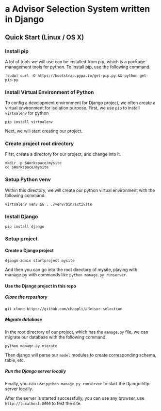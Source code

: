 # a Advisor Selection System written in Django
## Quick Start (Linux / OS X)
### Install pip
A lot of tools we will use can be installed from pip, which is a package management tools for python. To install pip, use the following command.
```shell
[sudo] curl -O https://bootstrap.pypa.io/get-pip.py && python get-pip.py
```

### Install Virtual Environment of Python
To config a development environment for Django project, we often create a virtual environment for isolation purpose. First, we use `pip` to install `virtualenv` for python
```shell
pip install virtualenv
```
Next, we will start creating our project.
### Create project root directory
First, create a directory for our project, and change into it.
```shell
mkdir -p $Workspace/mysite
cd $Workspace/mysite
```

### Setup Python venv
Within this directory, we will create our python virtual environment with the following command.
```shell
virtualenv venv && . ./venv/bin/activate
```

### Install Django

```shell
pip install django
```

### Setup project
#### Create a Django project
```shell
django-admin startproject mysite
```
And then you can go into the root directory of mysite, playing with manage.py with commands like `python manage.py runserver`.

#### Use the Django project in this repo
##### Clone the repository
```shell
git clone https://github.com/chaopli/advisor-selection
```

##### Migrate database
In the root directory of our project, which has the `manage.py` file, we can migrate our database with the following command.
```shell
python manage.py migrate
```
Then django will parse our `model` modules to create corresponding schema, table, etc.

##### Run the Django server locally
Finally, you can use `python manage.py runserver` to start the Django http server locally.

After the server is started successfully, you can use any browser, use `http://localhost:8000` to test the site.
